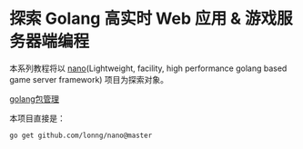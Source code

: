 # 探索 Golang 高实时 Web 应用 &amp; 游戏服务器端编程

本系列教程将以 [nano](https://github.com/lonng/nano)(Lightweight, facility, high performance golang based game server framework) 项目为探索对象。

[golang包管理](https://github.com/Kirk-Wang/Hello-Gopher/blob/master/stories/go-module.md)

本项目直接是：
```sh
go get github.com/lonng/nano@master
```